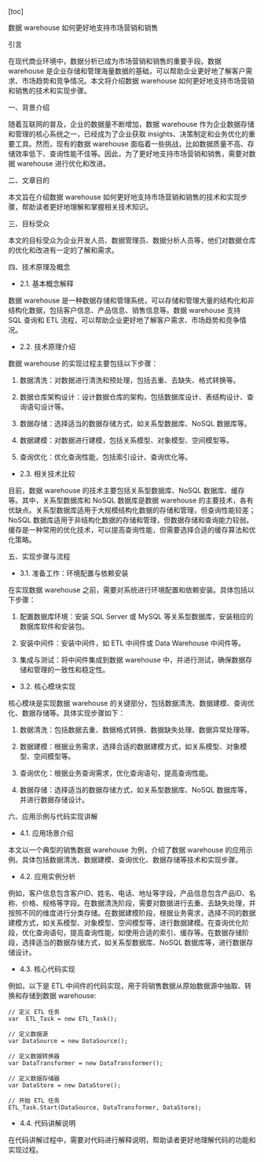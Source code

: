 
[toc]                    
                
                
数据 warehouse 如何更好地支持市场营销和销售

引言

在现代商业环境中，数据分析已成为市场营销和销售的重要手段。数据 warehouse 是企业存储和管理海量数据的基础，可以帮助企业更好地了解客户需求、市场趋势和竞争情况。本文将介绍数据 warehouse 如何更好地支持市场营销和销售的技术和实现步骤。

一、背景介绍

随着互联网的普及，企业的数据量不断增加，数据 warehouse 作为企业数据存储和管理的核心系统之一，已经成为了企业获取 insights、决策制定和业务优化的重要工具。然而，现有的数据 warehouse 面临着一些挑战，比如数据质量不高、存储效率低下、查询性能不佳等。因此，为了更好地支持市场营销和销售，需要对数据 warehouse 进行优化和改进。

二、文章目的

本文旨在介绍数据 warehouse 如何更好地支持市场营销和销售的技术和实现步骤，帮助读者更好地理解和掌握相关技术知识。

三、目标受众

本文的目标受众为企业开发人员、数据管理员、数据分析人员等，他们对数据仓库的优化和改进有一定的了解和需求。

四、技术原理及概念

- 2.1. 基本概念解释

数据 warehouse 是一种数据存储和管理系统，可以存储和管理大量的结构化和非结构化数据，包括客户信息、产品信息、销售信息等。数据 warehouse 支持 SQL 查询和 ETL 流程，可以帮助企业更好地了解客户需求、市场趋势和竞争情况。

- 2.2. 技术原理介绍

数据 warehouse 的实现过程主要包括以下步骤：

1. 数据清洗：对数据进行清洗和预处理，包括去重、去缺失、格式转换等。

2. 数据仓库架构设计：设计数据仓库的架构，包括数据库设计、表结构设计、查询语句设计等。

3. 数据存储：选择适当的数据存储方式，如关系型数据库、NoSQL 数据库等。

4. 数据建模：对数据进行建模，包括关系模型、对象模型、空间模型等。

5. 查询优化：优化查询性能，包括索引设计、查询优化等。

- 2.3. 相关技术比较

目前，数据 warehouse 的技术主要包括关系型数据库、NoSQL 数据库、缓存等。其中，关系型数据库和 NoSQL 数据库是数据 warehouse 的主要技术，各有优缺点。关系型数据库适用于大规模结构化数据的存储和管理，但查询性能较差；NoSQL 数据库适用于非结构化数据的存储和管理，但数据存储和查询能力较弱。缓存是一种常用的优化技术，可以提高查询性能，但需要选择合适的缓存算法和优化策略。

五、实现步骤与流程

- 3.1. 准备工作：环境配置与依赖安装

在实现数据 warehouse 之前，需要对系统进行环境配置和依赖安装。具体包括以下步骤：

1. 配置数据库环境：安装 SQL Server 或 MySQL 等关系型数据库，安装相应的数据库软件和安装包。

2. 安装中间件：安装中间件，如 ETL 中间件或 Data Warehouse 中间件等。

3. 集成与测试：将中间件集成到数据 warehouse 中，并进行测试，确保数据存储和管理的一致性和稳定性。

- 3.2. 核心模块实现

核心模块是实现数据 warehouse 的关键部分，包括数据清洗、数据建模、查询优化、数据存储等。具体实现步骤如下：

1. 数据清洗：包括数据去重、数据格式转换、数据缺失处理、数据异常处理等。

2. 数据建模：根据业务需求，选择合适的数据建模方式，如关系模型、对象模型、空间模型等。

3. 查询优化：根据业务查询需求，优化查询语句，提高查询性能。

4. 数据存储：选择适当的数据存储方式，如关系型数据库、NoSQL 数据库等，并进行数据存储设计。

六、应用示例与代码实现讲解

- 4.1. 应用场景介绍

本文以一个典型的销售数据 warehouse 为例，介绍了数据 warehouse 的应用示例。具体包括数据清洗、数据建模、查询优化、数据存储等技术和实现步骤。

- 4.2. 应用实例分析

例如，客户信息包含客户ID、姓名、电话、地址等字段，产品信息包含产品ID、名称、价格、规格等字段。在数据清洗阶段，需要对数据进行去重、去缺失处理，并按照不同的维度进行分类存储。在数据建模阶段，根据业务需求，选择不同的数据建模方式，如关系模型、对象模型、空间模型等，进行数据建模。在查询优化阶段，优化查询语句，提高查询性能，如使用合适的索引、缓存等。在数据存储阶段，选择适当的数据存储方式，如关系型数据库、NoSQL 数据库等，进行数据存储设计。

- 4.3. 核心代码实现

例如，以下是 ETL 中间件的代码实现，用于将销售数据从原始数据源中抽取、转换和存储到数据 warehouse:

```
// 定义 ETL 任务
var  ETL_Task = new ETL_Task();

// 定义数据源
var DataSource = new DataSource();

// 定义数据转换器
var DataTransformer = new DataTransformer();

// 定义数据存储器
var DataStore = new DataStore();

// 开始 ETL 任务
ETL_Task.Start(DataSource, DataTransformer, DataStore);
```

- 4.4. 代码讲解说明

在代码讲解过程中，需要对代码进行解释说明，帮助读者更好地理解代码的功能和实现过程。

